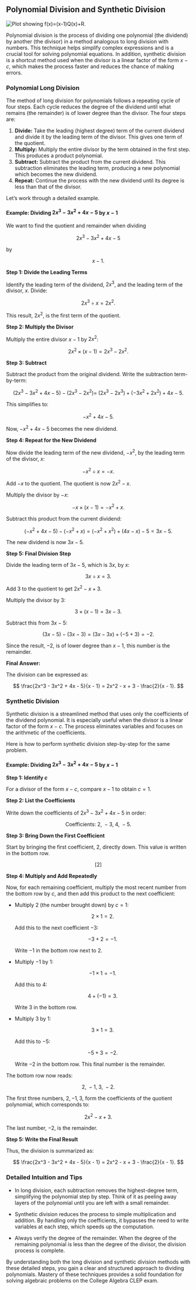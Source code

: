 ## Polynomial Division and Synthetic Division

![Plot showing $f(x)=(x-1)Q(x)+R$.](images/plot_1_04-04-lesson-polynomial-division-and-synthetic-division.md.png)

Polynomial division is the process of dividing one polynomial (the dividend) by another (the divisor) in a method analogous to long division with numbers. This technique helps simplify complex expressions and is a crucial tool for solving polynomial equations. In addition, synthetic division is a shortcut method used when the divisor is a linear factor of the form $x-c$, which makes the process faster and reduces the chance of making errors.

### Polynomial Long Division

The method of long division for polynomials follows a repeating cycle of four steps. Each cycle reduces the degree of the dividend until what remains (the remainder) is of lower degree than the divisor. The four steps are:

1. **Divide:** Take the leading (highest degree) term of the current dividend and divide it by the leading term of the divisor. This gives one term of the quotient.
2. **Multiply:** Multiply the entire divisor by the term obtained in the first step. This produces a product polynomial.
3. **Subtract:** Subtract the product from the current dividend. This subtraction eliminates the leading term, producing a new polynomial which becomes the new dividend.
4. **Repeat:** Continue the process with the new dividend until its degree is less than that of the divisor.

Let’s work through a detailed example.

#### Example: Dividing $2x^3 - 3x^2 + 4x - 5$ by $x - 1$

We want to find the quotient and remainder when dividing

$$
2x^3 - 3x^2 + 4x - 5
$$

by

$$
x - 1.
$$

**Step 1: Divide the Leading Terms**

Identify the leading term of the dividend, $2x^3$, and the leading term of the divisor, $x$. Divide:

$$
2x^3 \div x = 2x^2.
$$

This result, $2x^2$, is the first term of the quotient.

**Step 2: Multiply the Divisor**

Multiply the entire divisor $x - 1$ by $2x^2$:

$$
2x^2 \times (x - 1) = 2x^3 - 2x^2.
$$

**Step 3: Subtract**

Subtract the product from the original dividend. Write the subtraction term-by-term:

$$
(2x^3 - 3x^2 + 4x - 5) - (2x^3 - 2x^2) = \; (2x^3 - 2x^3) + (-3x^2 + 2x^2) + 4x - 5.
$$

This simplifies to:

$$
-x^2 + 4x - 5.
$$

Now, $-x^2 + 4x - 5$ becomes the new dividend.

**Step 4: Repeat for the New Dividend**

Now divide the leading term of the new dividend, $-x^2$, by the leading term of the divisor, $x$:

$$
-x^2 \div x = -x.
$$

Add $-x$ to the quotient. The quotient is now $2x^2 - x$.

Multiply the divisor by $-x$:

$$
-x \times (x - 1) = -x^2 + x.
$$

Subtract this product from the current dividend:

$$
(-x^2 + 4x - 5) - (-x^2 + x) = (-x^2 + x^2) + (4x - x) - 5 = 3x - 5.
$$

The new dividend is now $3x - 5$.

**Step 5: Final Division Step**

Divide the leading term of $3x - 5$, which is $3x$, by $x$:

$$
3x \div x = 3.
$$

Add $3$ to the quotient to get $2x^2 - x + 3$.

Multiply the divisor by $3$:

$$
3 \times (x - 1) = 3x - 3.
$$

Subtract this from $3x - 5$:

$$
(3x - 5) - (3x - 3) = (3x - 3x) + (-5 + 3) = -2.
$$

Since the result, $-2$, is of lower degree than $x - 1$, this number is the remainder.

**Final Answer:**

The division can be expressed as:

$$
\frac{2x^3 - 3x^2 + 4x - 5}{x - 1} = 2x^2 - x + 3 - \frac{2}{x - 1}.
$$

### Synthetic Division

Synthetic division is a streamlined method that uses only the coefficients of the dividend polynomial. It is especially useful when the divisor is a linear factor of the form $x - c$. The process eliminates variables and focuses on the arithmetic of the coefficients.

Here is how to perform synthetic division step-by-step for the same problem.

#### Example: Dividing $2x^3 - 3x^2 + 4x - 5$ by $x - 1$

**Step 1: Identify $c$**

For a divisor of the form $x - c$, compare $x - 1$ to obtain $c = 1$.

**Step 2: List the Coefficients**

Write down the coefficients of $2x^3 - 3x^2 + 4x - 5$ in order:

$$
\text{Coefficients: } 2, \; -3, \; 4, \; -5.
$$

**Step 3: Bring Down the First Coefficient**

Start by bringing the first coefficient, $2$, directly down. This value is written in the bottom row.

$$
[2]
$$

**Step 4: Multiply and Add Repeatedly**

Now, for each remaining coefficient, multiply the most recent number from the bottom row by $c$, and then add this product to the next coefficient:

- Multiply $2$ (the number brought down) by $c=1$:

  $$
  2 \times 1 = 2.
  $$

  Add this to the next coefficient $-3$:

  $$
  -3 + 2 = -1.
  $$

  Write $-1$ in the bottom row next to $2$.

- Multiply $-1$ by $1$:

  $$
  -1 \times 1 = -1.
  $$

  Add this to $4$:

  $$
  4 + (-1) = 3.
  $$

  Write $3$ in the bottom row.

- Multiply $3$ by $1$:

  $$
  3 \times 1 = 3.
  $$

  Add this to $-5$:

  $$
  -5 + 3 = -2.
  $$

  Write $-2$ in the bottom row. This final number is the remainder.

The bottom row now reads:

$$
2, \; -1, \; 3, \; -2.
$$

The first three numbers, $2, -1, 3$, form the coefficients of the quotient polynomial, which corresponds to:

$$
2x^2 - x + 3.
$$

The last number, $-2$, is the remainder.

**Step 5: Write the Final Result**

Thus, the division is summarized as:

$$
\frac{2x^3 - 3x^2 + 4x - 5}{x - 1} = 2x^2 - x + 3 - \frac{2}{x - 1}.
$$

### Detailed Intuition and Tips

- In long division, each subtraction removes the highest-degree term, simplifying the polynomial step by step. Think of it as peeling away layers of the polynomial until you are left with a small remainder.

- Synthetic division reduces the process to simple multiplication and addition. By handling only the coefficients, it bypasses the need to write variables at each step, which speeds up the computation.

- Always verify the degree of the remainder. When the degree of the remaining polynomial is less than the degree of the divisor, the division process is complete.

By understanding both the long division and synthetic division methods with these detailed steps, you gain a clear and structured approach to dividing polynomials. Mastery of these techniques provides a solid foundation for solving algebraic problems on the College Algebra CLEP exam.